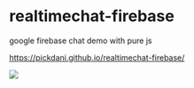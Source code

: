 # realtimechat-firebase
google firebase chat demo with pure js

https://pickdani.github.io/realtimechat-firebase/

![](chat-example.gif)  
